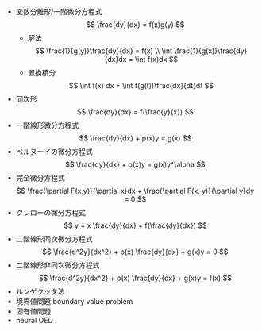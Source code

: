 - 変数分離形/一階微分方程式
    $$
    \frac{dy}{dx} = f(x)g(y)
    $$
    - 解法
        $$
        \frac{1}{g(y)}\frac{dy}{dx} = f(x) \\
        \int \frac{1}{g(x)}\frac{dy}{dx}dx = \int f(x)dx
        $$
    - 置換積分
        $$
        \int f(x) dx = \int f(g(t))\frac{dx}{dt}dt
        $$
- 同次形
    $$
    \frac{dy}{dx} = f(\frac{y}{x})
    $$
- 一階線形微分方程式
    $$
    \frac{dy}{dx} + p(x)y = g(x)
    $$
- ベルヌーイの微分方程式
    $$
    \frac{dy}{dx} + p(x)y = g(x)y^\alpha
    $$
- 完全微分方程式
    $$
    \frac{\partial F(x,y)}{\partial x}dx + \frac{\partial F(x, y)}{\partial y}dy = 0
    $$
- クレローの微分方程式
    $$
    y = x \frac{dy}{dx} + f(\frac{dy}{dx})
    $$
- 二階線形同次微分方程式
    $$
    \frac{d^2y}{dx^2} + p(x) \frac{dy}{dx} + g(x)y = 0
    $$
- 二階線形非同次微分方程式
    $$
    \frac{d^2y}{dx^2} + p(x) \frac{dy}{dx} + g(x)y = f(x)
    $$
- ルンゲクッタ法
- 境界値問題 boundary value problem
- 固有値問題
- neural OED